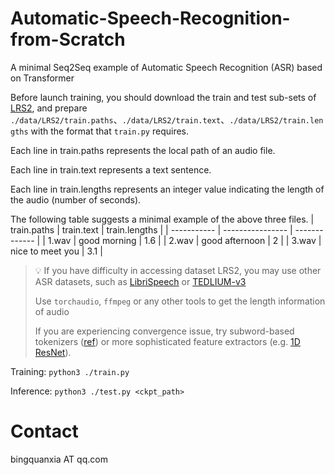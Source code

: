# Automatic-Speech-Recognition-from-Scratch
A minimal Seq2Seq example of Automatic Speech Recognition (ASR) based on Transformer

Before launch training, you should download the train and test sub-sets of [LRS2](https://www.robots.ox.ac.uk/~vgg/data/lip_reading/lrs2.html),
and prepare `./data/LRS2/train.paths`、`./data/LRS2/train.text`、`./data/LRS2/train.lengths` with the format that  `train.py` requires.

Each line in train.paths represents the local path of an audio file. 

Each line in train.text represents a text sentence. 

Each line in train.lengths represents an integer value indicating the length of the audio (number of seconds).

The following table suggests a minimal example of the above three files.
| train.paths | train.text       | train.lengths |
| ----------- | ---------------- | ------------- |
| 1.wav       | good morning     | 1.6         |
| 2.wav       | good afternoon   | 2         |
| 3.wav       | nice to meet you | 3.1         |
> 💡 If you have difficulty in accessing dataset LRS2, you may use other ASR datasets, such as [LibriSpeech](https://www.openslr.org/12) or [TEDLIUM-v3](https://www.openslr.org/51/)
> 
> Use `torchaudio`, `ffmpeg` or any other tools to get the length information of audio
>
> If you are experiencing convergence issue, try subword-based tokenizers ([ref](https://github.com/google/sentencepiece)) or more sophisticated feature extractors (e.g. [1D ResNet](https://github.com/mpc001/Lipreading_using_Temporal_Convolutional_Networks/blob/0cc99fab046bd959578f2baac52e654746da4825/lipreading/models/resnet1D.py#L75)).

Training: `python3 ./train.py`

Inference: `python3 ./test.py <ckpt_path>`


# Contact
bingquanxia AT qq.com
